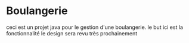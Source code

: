 # Boulangerie
ceci est un projet java pour le gestion d'une boulangerie. le but ici est la fonctionnalité le design sera revu très prochainement
